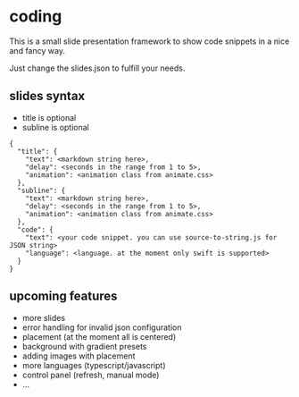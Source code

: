 # coding

This is a small slide presentation framework to show code snippets in 
a nice and fancy way.

Just change the slides.json to fulfill your needs.

## slides syntax

- title is optional
- subline is optional

```
{
  "title": {
    "text": <markdown string here>,
    "delay": <seconds in the range from 1 to 5>,
    "animation": <animation class from animate.css>
  },
  "subline": {
    "text": <markdown string here>,
    "delay": <seconds in the range from 1 to 5>,
    "animation": <animation class from animate.css>
  },
  "code": {
    "text": <your code snippet. you can use source-to-string.js for JSON string>
    "language": <language. at the moment only swift is supported>
  }
}
```

## upcoming features 

- more slides
- error handling for invalid json configuration
- placement (at the moment all is centered)
- background with gradient presets
- adding images with placement
- more languages (typescript/javascript)
- control panel (refresh, manual mode)
- ...